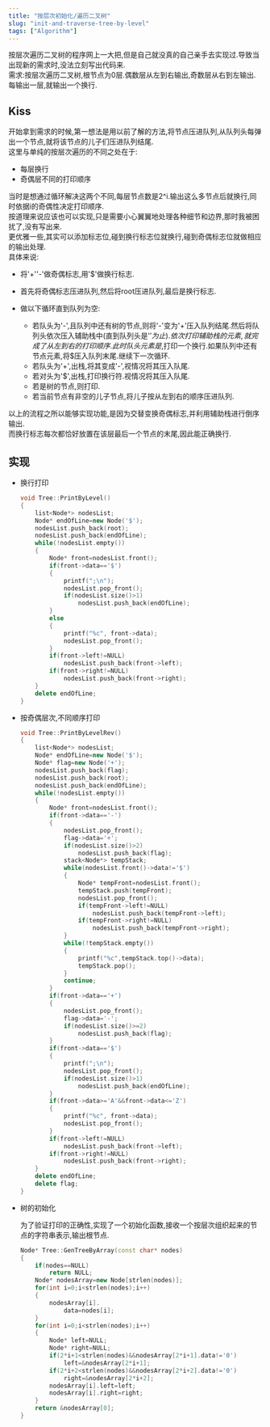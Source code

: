 ```yaml
---
title: "按层次初始化/遍历二叉树"
slug: "init-and-traverse-tree-by-level"
tags: ["Algorithm"]
---
```




按层次遍历二叉树的程序网上一大把,但是自己就没真的自己亲手去实现过.导致当出现新的需求时,没法立刻写出代码来.  
需求:按层次遍历二叉树,根节点为0层.偶数层从左到右输出,奇数层从右到左输出.每输出一层,就输出一个换行.  

## Kiss

开始拿到需求的时候,第一想法是用以前了解的方法,将节点压进队列,从队列头每弹出一个节点,就将该节点的儿子们压进队列结尾.  
这里与单纯的按层次遍历的不同之处在于:  

- 每层换行
- 奇偶层不同的打印顺序

当时是想通过循环解决这两个不同,每层节点数是2^i.输出这么多节点后就换行,同时依据i的奇偶性决定打印顺序.  
按道理来说应该也可以实现,只是需要小心翼翼地处理各种细节和边界,那时我被困扰了,没有写出来.  
更优雅一些,其实可以添加标志位,碰到换行标志位就换行,碰到奇偶标志位就做相应的输出处理.  
具体来说:  

- 将'+''-'做奇偶标志,用'$'做换行标志.
- 首先将奇偶标志压进队列,然后将root压进队列,最后是换行标志.
- 做以下循环直到队列为空:

    - 若队头为'-',且队列中还有树的节点,则将'-'变为'+'压入队列结尾.然后将队列头依次压入辅助栈中(直到队列头是'$'为止).依次打印辅助栈的元素,就完成了从左到右的打印顺序.此时队头元素是$,打印一个换行.如果队列中还有节点元素,将$压入队列末尾.继续下一次循环.
    - 若队头为'+',出栈,将其变成'-',视情况将其压入队尾.
    - 若对头为'$',出栈,打印换行符.视情况将其压入队尾.
    - 若是树的节点,则打印.
    - 若当前节点有非空的儿子节点,将儿子按从左到右的顺序压进队列.

以上的流程之所以能够实现功能,是因为交替变换奇偶标志,并利用辅助栈进行倒序输出.  
而换行标志每次都恰好放置在该层最后一个节点的末尾,因此能正确换行.

## 实现

- 换行打印

    ```c++
    void Tree::PrintByLevel()
    {
        list<Node*> nodesList;
        Node* endOfLine=new Node('$');
        nodesList.push_back(root);
        nodesList.push_back(endOfLine);
        while(!nodesList.empty())
        {
            Node* front=nodesList.front();
            if(front->data=='$')
            {
                printf(";\n");
                nodesList.pop_front();
                if(nodesList.size()>1)
                    nodesList.push_back(endOfLine);
            }
            else
            {
                printf("%c", front->data);
                nodesList.pop_front();
            }
            if(front->left!=NULL)
                nodesList.push_back(front->left);
            if(front->right!=NULL)
                nodesList.push_back(front->right);
        }
        delete endOfLine;
    }
    ```

- 按奇偶层次,不同顺序打印

    ```c++
    void Tree::PrintByLevelRev()
    {
        list<Node*> nodesList;
        Node* endOfLine=new Node('$');
        Node* flag=new Node('+');
        nodesList.push_back(flag);
        nodesList.push_back(root);
        nodesList.push_back(endOfLine);
        while(!nodesList.empty())
        {
            Node* front=nodesList.front();
            if(front->data=='-')
            {  
                nodesList.pop_front();
                flag->data='+';
                if(nodesList.size()>2)
                    nodesList.push_back(flag);
                stack<Node*> tempStack;
                while(nodesList.front()->data!='$')
                {
                    Node* tempFront=nodesList.front();
                    tempStack.push(tempFront);
                    nodesList.pop_front();
                    if(tempFront->left!=NULL)
                        nodesList.push_back(tempFront->left);
                    if(tempFront->right!=NULL)
                        nodesList.push_back(tempFront->right);
                }
                while(!tempStack.empty())
                {
                    printf("%c",tempStack.top()->data);
                    tempStack.pop();
                }
                continue;
            }
            if(front->data=='+')
            {
                nodesList.pop_front();
                flag->data='-';
                if(nodesList.size()>=2)
                    nodesList.push_back(flag);
            }
            if(front->data=='$')
            {
                printf(";\n");
                nodesList.pop_front();
                if(nodesList.size()>1)
                    nodesList.push_back(endOfLine);
            }
            if(front->data>='A'&&front->data<='Z')
            {
                printf("%c", front->data);
                nodesList.pop_front();
            }
            if(front->left!=NULL)
                nodesList.push_back(front->left);
            if(front->right!=NULL)
                nodesList.push_back(front->right);
        }
        delete endOfLine;
        delete flag;
    }
    ```

- 树的初始化

    为了验证打印的正确性,实现了一个初始化函数,接收一个按层次组织起来的节点的字符串表示,输出根节点. 

    ```c++
    Node* Tree::GenTreeByArray(const char* nodes)
    {
        if(nodes==NULL)
            return NULL;
        Node* nodesArray=new Node[strlen(nodes)];
        for(int i=0;i<strlen(nodes);i++)
        {
            nodesArray[i].
                data=nodes[i];
        }
        for(int i=0;i<strlen(nodes);i++)
        {
            Node* left=NULL;
            Node* right=NULL;
            if(2*i+1<strlen(nodes)&&nodesArray[2*i+1].data!='0')
                left=&nodesArray[2*i+1];
            if(2*i+2<strlen(nodes)&&nodesArray[2*i+2].data!='0')
                right=&nodesArray[2*i+2];
            nodesArray[i].left=left;
            nodesArray[i].right=right;
        }
        return &nodesArray[0];
    }
    ```



